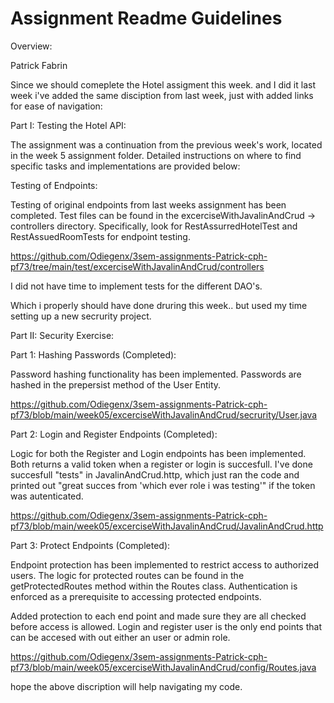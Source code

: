 # Assignment Readme Guidelines

Overview:

Patrick Fabrin

Since we should comeplete the Hotel assigment this week. and I did it last week i've added the same disciption from last week, just with added links for ease of navigation:

Part I: Testing the Hotel API:

The assignment was a continuation from the previous week's work, located in the week 5 assignment folder. Detailed instructions on where to find specific tasks and implementations are provided below:

Testing of Endpoints:

Testing of original endpoints from last weeks assignment has been completed. Test files can be found in the excerciseWithJavalinAndCrud -> controllers directory. Specifically, look for RestAssurredHotelTest and RestAssuedRoomTests for endpoint testing.

https://github.com/Odiegenx/3sem-assignments-Patrick-cph-pf73/tree/main/test/excerciseWithJavalinAndCrud/controllers

I did not have time to implement tests for the different DAO's.

Which i properly should have done druring this week.. but used my time setting up a new secrurity project.

Part II: Security Exercise:

Part 1: Hashing Passwords (Completed):

Password hashing functionality has been implemented. Passwords are hashed in the prepersist method of the User Entity.

https://github.com/Odiegenx/3sem-assignments-Patrick-cph-pf73/blob/main/week05/excerciseWithJavalinAndCrud/secrurity/User.java

Part 2: Login and Register Endpoints (Completed):

Logic for both the Register and Login endpoints has been implemented. Both returns a valid token when a register or login is succesfull. I've done succesfull "tests" in JavalinAndCrud.http, which just ran the code and printed out "great succes from 'which ever role i was testing'" if the token was autenticated. 

https://github.com/Odiegenx/3sem-assignments-Patrick-cph-pf73/blob/main/week05/excerciseWithJavalinAndCrud/JavalinAndCrud.http


Part 3: Protect Endpoints (Completed):

Endpoint protection has been implemented to restrict access to authorized users. The logic for protected routes can be found in the getProtectedRoutes method within the Routes class. Authentication is enforced as a prerequisite to accessing protected endpoints.

Added protection to each end point and made sure they are all checked before access is allowed. Login and register user is the only end points that can be accesed with out either an user or admin role.

https://github.com/Odiegenx/3sem-assignments-Patrick-cph-pf73/blob/main/week05/excerciseWithJavalinAndCrud/config/Routes.java

hope the above discription will help navigating my code.
